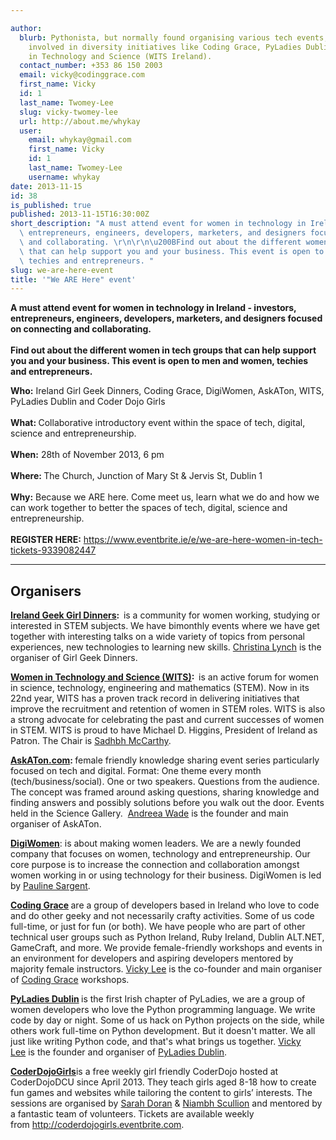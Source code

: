 ```yaml
---

author:
  blurb: Pythonista, but normally found organising various tech events, and now heavily
    involved in diversity initiatives like Coding Grace, PyLadies Dublin, and Women
    in Technology and Science (WITS Ireland).
  contact_number: +353 86 150 2003
  email: vicky@codinggrace.com
  first_name: Vicky
  id: 1
  last_name: Twomey-Lee
  slug: vicky-twomey-lee
  url: http://about.me/whykay
  user:
    email: whykay@gmail.com
    first_name: Vicky
    id: 1
    last_name: Twomey-Lee
    username: whykay
date: 2013-11-15
id: 38
is_published: true
published: 2013-11-15T16:30:00Z
short_description: "A must attend event for women in technology in Ireland - investors,\
  \ entrepreneurs, engineers, developers, marketers, and designers focused on connecting\
  \ and collaborating. \r\n\r\n\u200BFind out about the different women in tech groups\
  \ that can help support you and your business. This event is open to men and women,\
  \ techies and entrepreneurs. "
slug: we-are-here-event
title: '"We ARE Here" event'
---
```


<p><span><strong>A must attend event for women in technology in Ireland - investors, entrepreneurs, engineers, developers, marketers, and designers focused on connecting and collaborating. <br /><br />​Find out about the different women in tech groups that can help support you and your business. This event is open to men and women, techies and entrepreneurs.&nbsp;</strong></span></p>
<p><strong>Who:</strong> Ireland Girl Geek Dinners, Coding Grace, DigiWomen, AskATon, WITS, PyLadies Dublin and Coder Dojo Girls<br /><br /><strong>What: </strong>Collaborative introductory event within the space of tech, digital, science and entrepreneurship.&nbsp;<br /><br /><strong>When:</strong> 28th of November 2013, 6 pm<br /><br /><strong>Where: </strong>The Church, Junction of Mary St &amp; Jervis St, Dublin 1<br /><br /><strong>​Why:</strong> Because we ARE here. Come meet us, learn what we do and how we can work together to better the spaces of tech, digital, science and entrepreneurship.&nbsp;<br /><br /><strong>REGISTER HERE:</strong> <a href="https://www.eventbrite.ie/e/we-are-here-women-in-tech-tickets-9339082447" title="Register here for We ARE Here.">https://www.eventbrite.ie/e/we-are-here-women-in-tech-tickets-9339082447</a></p>
<hr />
<h2>Organisers</h2>
<p><span><a href="http://ireland.girlgeekdinners.com/"><strong><span>Ireland Geek Girl Dinners</span></strong></a><strong><span>: &nbsp;</span></strong><span>is a community for women working, studying or interested in STEM subjects. We have bimonthly events where we have get together with interesting talks on a wide variety of topics from personal experiences, new technologies to learning new skills.&nbsp;</span><a href="https://twitter.com/xtinalynch"><span>Christina Lynch</span></a><span>&nbsp;is the organiser of Girl Geek Dinners.</span></span></p>
<p><span><a href="http://witsireland.com/cms/"><strong><span>Women in Technology and Science (WITS)</span></strong></a><strong><span>: &nbsp;</span></strong><span>is an active forum for women in science, technology, engineering and mathematics (STEM). Now in its 22nd year, WITS has a proven track record in delivering initiatives that improve the recruitment and retention of women in STEM roles. WITS is also a strong advocate for celebrating the past and current successes of women in STEM. WITS is proud to have Michael D. Higgins, President of Ireland as Patron. The Chair is&nbsp;</span><a href="http://www.linkedin.com/pub/sadhbh-mc-carthy/5/115/30"><span>Sadhbh McCarthy</span></a><span>.</span></span></p>
<p><span><a href="http://www.askaton.com/"><strong><span>AskATon.com</span></strong></a><strong><span>:&nbsp;</span></strong><span>female friendly knowledge sharing event series particularly focused on tech and digital. Format: One theme every month (tech/business/social). One or two speakers. Questions from the audience. The concept was framed around asking questions, sharing knowledge and finding answers and possibly solutions before you walk out the door. Events held in the Science Gallery. &nbsp;</span><a href="https://twitter.com/brandalisms"><span>Andreea Wade</span></a><span>&nbsp;is the founder and main organiser of AskATon.</span></span></p>
<p><span><a href="http://digi-women.com/"><strong><span>DigiWomen</span></strong></a><span>: is about making women leaders. We are a newly founded company that focuses on women, technology and entrepreneurship. Our core purpose is to increase the connection and collaboration amongst women working in or using technology for their business.&nbsp;DigiWomen is led by&nbsp;</span><a href="https://twitter.com/paulinesargent"><span>Pauline Sargent</span></a><span>.</span></span></p>
<p><span><a href="http://codinggrace.com/"><strong><span>Coding Grace</span></strong></a><strong><span>&nbsp;</span></strong><span>are a group of developers based in Ireland who love to code and do other geeky and not necessarily crafty activities. Some of us code full-time, or just for fun (or both). We have people who are part of other technical user groups such as Python Ireland, Ruby Ireland, Dublin ALT.NET, GameCraft, and more. We provide female-friendly workshops and events in an environment for developers and aspiring developers mentored by majority female instructors.&nbsp;</span><a href="https://twitter.com/whykay"><span>Vicky Lee</span></a><span>&nbsp;is the co-founder and main organiser of&nbsp;</span><a href="http://twitter.com/codinggrace"><span>Coding Grace</span></a><span>&nbsp;workshops.</span></span></p>
<p><span><a href="http://www.meetup.com/PyLadiesDublin"><strong><span>PyLadies Dublin</span></strong></a><strong><span>&nbsp;</span></strong>is the first Irish chapter of PyLadies, we are a group of women developers who love the Python programming language. We write code by day or night. Some of us hack on Python projects on the side, while others work full-time on Python development. But it doesn't matter. We all just like writing Python code, and that's what brings us together.&nbsp;<a href="https://twitter.com/whykay"><span>Vicky Lee</span></a>&nbsp;is the founder and organiser of&nbsp;<a href="http://dublin.pyladies.com" title="PyLadies Dublin">PyLadies&nbsp;Dublin</a>.</span></p>
<p><span><a href="http://coderdojogirls.eventbrite.com/"><strong><span>CoderDojoGirls</span></strong></a>is a&nbsp;<span>free weekly girl friendly CoderDojo hosted at CoderDojoDCU since April 2013. They teach girls aged 8-18 how to create fun games and websites while tailoring the content to girls&rsquo; interests. The sessions are organised by&nbsp;</span><a href="https://www.twitter.com/sarahd0ran"><span>Sarah Doran</span></a><span>&nbsp;&amp;&nbsp;</span><span><a href="https://www.twitter.com/NiambhScullion">Niambh Scullion</a>&nbsp;</span><span>and mentored by a fantastic team of volunteers. Tickets are available weekly from&nbsp;</span><a href="http://coderdojogirls.eventbrite.com/" target="_blank"><span>http://coderdojogirls.eventbrite.com</span></a><span>.</span></span></p>